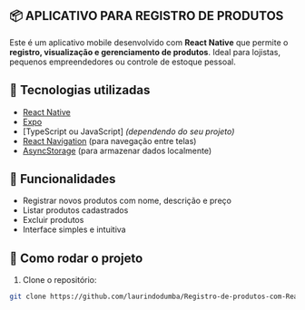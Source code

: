 ## 📦 APLICATIVO PARA REGISTRO DE PRODUTOS


Este é um aplicativo mobile desenvolvido com **React Native** que permite o **registro, visualização e gerenciamento de produtos**. Ideal para lojistas, pequenos empreendedores ou controle de estoque pessoal.

## 🚀 Tecnologias utilizadas

- [React Native](https://reactnative.dev/)
- [Expo](https://expo.dev/)
- [TypeScript ou JavaScript] *(dependendo do seu projeto)*
- [React Navigation](https://reactnavigation.org/) (para navegação entre telas)
- [AsyncStorage](https://react-native-async-storage.github.io/async-storage/) (para armazenar dados localmente)


## 📱 Funcionalidades

- Registrar novos produtos com nome, descrição e preço
- Listar produtos cadastrados
- Excluir produtos
- Interface simples e intuitiva

## 🧪 Como rodar o projeto

1. Clone o repositório:

```bash
git clone https://github.com/laurindodumba/Registro-de-produtos-com-React-Native
